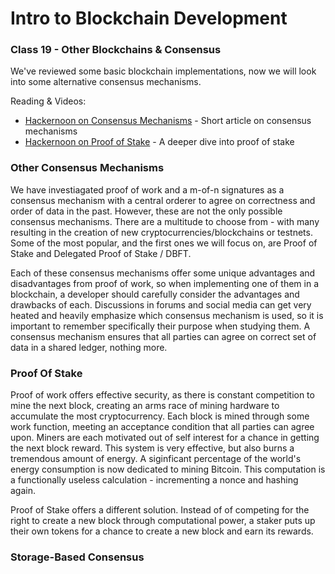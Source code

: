 # Intro to Blockchain Development

### Class 19 - Other Blockchains & Consensus

We've reviewed some basic blockchain implementations, now we will look into some alternative consensus mechanisms. 

Reading & Videos:

- [Hackernoon on Consensus Mechanisms](https://hackernoon.com/different-blockchain-consensus-mechanisms-d19ea6c3bcd6) - Short article on consensus mechanisms
- [Hackernoon on Proof of Stake](https://hackernoon.com/what-is-proof-of-stake-8e0433018256) - A deeper dive into proof of stake

### Other Consensus Mechanisms

We have investiagated proof of work and a m-of-n signatures as a consensus mechanism with a central orderer to agree on correctness and order of data in the past. However, these are not the only possible consensus mechanisms. There are a multitude to choose from - with many resulting in the creation of new cryptocurrencies/blockchains or testnets. Some of the most popular, and the first ones we will focus on, are Proof of Stake and Delegated Proof of Stake / DBFT.

Each of these consensus mechanisms offer some unique advantages and disadvantages from proof of work, so when implementing one of them in a blockchain, a developer should carefully consider the advantages and drawbacks of each. Discussions in forums and social media can get very heated and heavily emphasize which consensus mechanism is used, so it is important to remember specifically their purpose when studying them. A consensus mechanism ensures that all parties can agree on correct set of data in a shared ledger, nothing more.

### Proof Of Stake

Proof of work offers effective security, as there is constant competition to mine the next block, creating an arms race of mining hardware to accumulate the most cryptocurrency. Each block is mined through some work function, meeting an acceptance condition that all parties can agree upon. Miners are each motivated out of self interest for a chance in getting the next block reward. This system is very effective, but also burns a tremendous amount of energy. A siginficant percentage of the world's energy consumption is now dedicated to mining Bitcoin. This computation is a functionally useless calculation - incrementing a nonce and hashing again. 

Proof of Stake offers a different solution. Instead of of competing for the right to create a new block through computational power, a staker puts up their own tokens for a chance to create a new block and earn its rewards.

### Storage-Based Consensus

